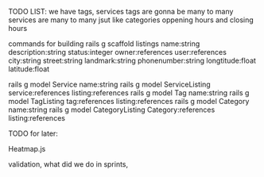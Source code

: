 TODO LIST:
we have tags, services
tags are gonna be many to many
services are many to many
jsut like categories
oppening hours and closing hours




commands for building
rails g scaffold listings name:string description:string status:integer owner:references user:references city:string street:string landmark:string phonenumber:string longtitude:float latitude:float

rails g model Service name:string
rails g model ServiceListing service:references listing:references
rails g model Tag name:string
rails g model TagListing tag:references listing:references
rails g model Category name:string
rails g model CategoryListing Category:references listing:references








TODO for later:

Heatmap.js

validation, what did we do in sprints,
